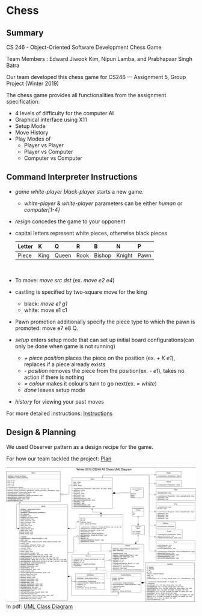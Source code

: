 # Chess

## Summary

CS 246 - Object-Oriented Software Development
Chess Game

Team Members : Edward Jiwook Kim, Nipun Lamba, and Prabhapaar Singh Batra

Our team developed this chess game for CS246 — Assignment 5, Group Project (Winter 2019)

The chess game provides all functionalities from the assignment specification:

- 4 levels of difficulty for the computer AI
- Graphical interface using X11
- Setup Mode
- Move History
- Play Modes of
  - Player vs Player
  - Player vs Computer
  - Computer vs Computer

## Command Interpreter Instructions

- <i>game white-player black-player</i> starts a new game.
  - <i>white-player</i> & <i>white-player</i> parameters can be either <i>human</i> or <i>computer[1-4]</i>
- <i>resign</i> concedes the game to your opponent
- capital letters represent white pieces, otherwise black pieces

  | Letter | K    | Q     | R    | B      | N      | P    |
  | ------ | ---- | ----- | ---- | ------ | ------ | ---- |
  | Piece  | King | Queen | Rook | Bishop | Knight | Pawn |

  <br>

- To move: <i>move src dst</i> (ex. <i>move e2 e4</i>)

- castling is specified by two-square move for the king

  - black: <i>move e1 g1</i>
  - white: move e1 c1

- Pawn promotion additionally specify the piece type to which the pawn is promoted: move e7 e8 Q.

- <i>setup</i> enters setup mode that can set up initial board configurations(can only be done when game is not running)

  - <i>\+ piece position</i> places the piece on the position (ex. <i>+ K e1</i>), replaces if a piece already exists
  - <i>\- position </i> removes the piece from the position(ex. <i>- e1</i>), takes no action if there is nothing
  - <i>= colour</i> makes it colour’s turn to go next(ex. <i>= white</i>)
  - <i>done</i> leaves setup mode

- <i>history</i> for viewing your past moves

For more detailed instructions:
<a href="docs/chess.pdf">
Instructions
</a>

## Design & Planning

We used Observer pattern as a design recipe for the game.

For how our team tackled the project: <a href="docs/plan.pdf">Plan</a>

<div>
  <img alt="UML" src="images/uml.png" />
  In pdf: <a href="docs/uml.pdf">UML Class Diagram</a>
</div>

<br>
